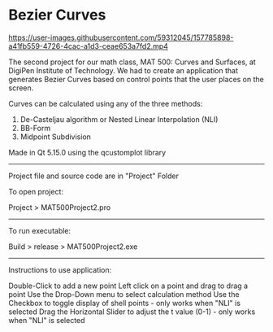# Bezier Curves


https://user-images.githubusercontent.com/59312045/157785898-a41fb559-4726-4cac-a1d3-ceae653a7fd2.mp4


The second project for our math class, MAT 500: Curves and Surfaces, at 
DigiPen Institute of Technology. We had to create an application that generates 
Bezier Curves based on control points that the user places on the screen.

Curves can be calculated using any of the three methods:
1. De-Casteljau algorithm or Nested Linear Interpolation (NLI)
2. BB-Form
3. Midpoint Subdivision

Made in Qt 5.15.0 using the qcustomplot library

-----------------------

Project file and source code are in 
"Project" Folder

To open project:

Project > MAT500Project2.pro

-------------------------------------------

To run executable: 

Build > release > MAT500Project2.exe

-------------------------------------------

Instructions to use application:

Double-Click to add a new point
Left click on a point and drag to drag a point
Use the Drop-Down menu to select calculation method
Use the Checkbox to toggle display of shell points - only works when "NLI" is selected
Drag the Horizontal Slider to adjust the t value (0-1) - only works when "NLI" is selected


